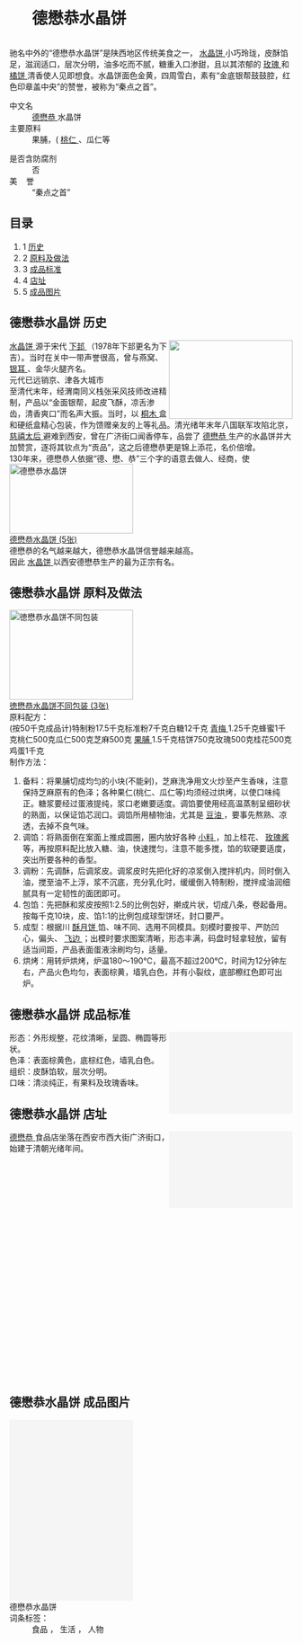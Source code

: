 <div class="main-content">
 <div class="top-tool">
 </div>
 <div style="width:0;height:0;clear:both">
 </div>
 <dl class="lemmaWgt-lemmaTitle lemmaWgt-lemmaTitle-">
  <dd class="lemmaWgt-lemmaTitle-title">
   <h1>
    德懋恭水晶饼
   </h1>
   <a class="edit-lemma cmn-btn-hover-blue cmn-btn-28 j-edit-link" href="javascript:;" style="display: inline-block;">
   </a>
   <a class="lock-lemma" href="javascript:;" nslog-type="10003105" target="_blank" title="锁定">
   </a>
   <a class="lemma-discussion cmn-btn-hover-blue cmn-btn-28 j-discussion-link" href="/planet/talk?lemmaId=5697761" nslog-type="90000102" target="_blank">
   </a>
  </dd>
 </dl>
 <div class="promotion-declaration">
 </div>
 <div class="lemma-summary" label-module="lemmaSummary">
  <div class="para" label-module="para">
   驰名中外的“德懋恭水晶饼”是陕西地区传统美食之一，
   <a data-lemmaid="2853744" href="/item/%E6%B0%B4%E6%99%B6%E9%A5%BC/2853744" target="_blank">
    水晶饼
   </a>
   小巧玲珑，皮酥馅足，滋润适口，层次分明，油多吃而不腻，糖重入口渗甜，且以其浓郁的
   <a data-lemmaid="63206" href="/item/%E7%8E%AB%E7%91%B0/63206" target="_blank">
    玫瑰
   </a>
   和
   <a data-lemmaid="7512249" href="/item/%E6%A9%98%E9%A5%BC/7512249" target="_blank">
    橘饼
   </a>
   清香使人见即想食。水晶饼面色金黄，四周雪白，素有“金底银帮鼓鼓腔，红色印章盖中央”的赞誉，被称为“秦点之首”。
  </div>
 </div>
 <div class="lemmaWgt-promotion-leadPVBtn">
 </div>
 <div class="configModuleBanner">
 </div>
 <div class="basic-info cmn-clearfix">
  <dl class="basicInfo-block basicInfo-left">
   <dt class="basicInfo-item name">
    中文名
   </dt>
   <dd class="basicInfo-item value">
    <a data-lemmaid="8887824" href="/item/%E5%BE%B7%E6%87%8B%E6%81%AD/8887824" target="_blank">
     德懋恭
    </a>
    水晶饼
   </dd>
   <dt class="basicInfo-item name">
    主要原料
   </dt>
   <dd class="basicInfo-item value">
    果脯，(
    <a href="/item/%E6%A1%83%E4%BB%81" target="_blank">
     桃仁
    </a>
    、瓜仁等
   </dd>
  </dl>
  <dl class="basicInfo-block basicInfo-right">
   <dt class="basicInfo-item name">
    是否含防腐剂
   </dt>
   <dd class="basicInfo-item value">
    否
   </dd>
   <dt class="basicInfo-item name">
    美    誉
   </dt>
   <dd class="basicInfo-item value">
    “秦点之首”
   </dd>
  </dl>
 </div>
 <div class="lemmaWgt-lemmaCatalog">
  <div class="lemma-catalog">
   <h2 class="block-title">
    目录
   </h2>
   <div class="catalog-list column-1">
    <ol>
     <li class="level1">
      <span class="index">
       1
      </span>
      <span class="text">
       <a href="#1">
        历史
       </a>
      </span>
     </li>
     <li class="level1">
      <span class="index">
       2
      </span>
      <span class="text">
       <a href="#2">
        原料及做法
       </a>
      </span>
     </li>
     <li class="level1">
      <span class="index">
       3
      </span>
      <span class="text">
       <a href="#3">
        成品标准
       </a>
      </span>
     </li>
     <li class="level1">
      <span class="index">
       4
      </span>
      <span class="text">
       <a href="#4">
        店址
       </a>
      </span>
     </li>
     <li class="level1">
      <span class="index">
       5
      </span>
      <span class="text">
       <a href="#5">
        成品图片
       </a>
      </span>
     </li>
    </ol>
   </div>
  </div>
 </div>
 <div class="anchor-list">
  <a class="lemma-anchor para-title" name="1">
  </a>
  <a class="lemma-anchor" name="sub314321_1">
  </a>
  <a class="lemma-anchor" name="历史">
  </a>
 </div>
 <div class="para-title level-2" label-module="para-title">
  <h2 class="title-text">
   <span class="title-prefix">
    德懋恭水晶饼
   </span>
   历史
  </h2>
  <a class="edit-icon j-edit-link" data-edit-dl="1" href="javascript:;" style="display: block;">
  </a>
 </div>
 <div class="para" label-module="para">
  <div class="lemma-picture text-pic layout-right" style="width:220px; float: right;">
   <a class="image-link" href="/pic/%E5%BE%B7%E6%87%8B%E6%81%AD%E6%B0%B4%E6%99%B6%E9%A5%BC/5697761/0/b151f8198618367a349f584323738bd4b31ce51e?fr=lemma&amp;ct=single" nslog-type="9317" style="width:220px;height:140px;" target="_blank" title="">
    <img alt="" class="" src="https://bkimg.cdn.bcebos.com/pic/b151f8198618367a349f584323738bd4b31ce51e?x-bce-process=image/resize,m_lfit,w_220,h_220,limit_1" style="width:220px;height:140px;"/>
   </a>
  </div>
  <a data-lemmaid="2853744" href="/item/%E6%B0%B4%E6%99%B6%E9%A5%BC/2853744" target="_blank">
   水晶饼
  </a>
  源于宋代
  <a data-lemmaid="5025696" href="/item/%E4%B8%8B%E9%82%BD/5025696" target="_blank">
   下邽
  </a>
  （1978年下邽更名为下吉）。当时在关中一带声誉很高，曾与燕窝、
  <a href="/item/%E9%93%B6%E8%80%B3" target="_blank">
   银耳
  </a>
  、金华火腿齐名。
 </div>
 <div class="para" label-module="para">
  元代已远销京、津各大城市
 </div>
 <div class="para" label-module="para">
  至清代末年，经渭南同义栈张采风技师改进精制，产品以“金面银帮，起皮飞酥，凉舌渗齿，清香爽口”而名声大振。当时，以
  <a href="/item/%E6%A1%90%E6%9C%A8" target="_blank">
   桐木
  </a>
  盒和硬纸盒精心包装，作为馈赠亲友的上等礼品。清光绪年末年八国联军攻陷北京，
  <a data-lemmaid="14921944" href="/item/%E6%85%88%E7%A6%A7%E5%A4%AA%E5%90%8E/14921944" target="_blank">
   慈禧太后
  </a>
  避难到西安，曾在广济街口闻香停车，品尝了
  <a data-lemmaid="8887824" href="/item/%E5%BE%B7%E6%87%8B%E6%81%AD/8887824" target="_blank">
   德懋恭
  </a>
  生产的水晶饼并大加赞赏，逐将其钦点为“贡品”，这之后德懋恭更是锦上添花，名价倍增。
 </div>
 <div class="para" label-module="para">
  130年来，德懋恭人依据“德、懋、恭”三个字的语意去做人、经商，使
  <a class="lemma-album layout-right nslog:10000206" href="/pic/%E5%BE%B7%E6%87%8B%E6%81%AD%E6%B0%B4%E6%99%B6%E9%A5%BC/5697761/24599051/6d81800a19d8bc3ec6541bbb8c8ba61ea8d34566?fr=lemma&amp;ct=cover" nslog-type="10000206" style="width:222px;" target="_blank" title="德懋恭水晶饼">
   <div class="album-wrap" style="width:220px;height:124px;">
    <img alt="德懋恭水晶饼" class="picture" src="https://bkimg.cdn.bcebos.com/pic/6d81800a19d8bc3ec6541bbb8c8ba61ea8d34566?x-bce-process=image/resize,m_lfit,w_220,h_220,limit_1" style="width:220px;height:124px;"/>
   </div>
   <div class="description">
    德懋恭水晶饼
    <span class="number">
     (5张)
    </span>
   </div>
   <div class="albumBg">
    <div class="albumBgFir" style="width:214px;">
    </div>
    <div class="albumBgSec" style="width:208px;">
    </div>
   </div>
  </a>
  德懋恭的名气越来越大，德懋恭水晶饼信誉越来越高。
 </div>
 <div class="para" label-module="para">
  因此
  <a data-lemmaid="2853744" href="/item/%E6%B0%B4%E6%99%B6%E9%A5%BC/2853744" target="_blank">
   水晶饼
  </a>
  以西安德懋恭生产的最为正宗有名。
 </div>
 <div class="anchor-list">
  <a class="lemma-anchor para-title" name="2">
  </a>
  <a class="lemma-anchor" name="sub314321_2">
  </a>
  <a class="lemma-anchor" name="原料及做法">
  </a>
 </div>
 <div class="para-title level-2" label-module="para-title">
  <h2 class="title-text">
   <span class="title-prefix">
    德懋恭水晶饼
   </span>
   原料及做法
  </h2>
  <a class="edit-icon j-edit-link" data-edit-dl="2" href="javascript:;" style="display: block;">
  </a>
 </div>
 <div class="para" label-module="para">
  <a class="lemma-album layout-right nslog:10000206" href="/pic/%E5%BE%B7%E6%87%8B%E6%81%AD%E6%B0%B4%E6%99%B6%E9%A5%BC/5697761/24199655/a8ec8a13632762d0fa678321adec08fa503dc6d6?fr=lemma&amp;ct=cover" nslog-type="10000206" style="width:222px;" target="_blank" title="徳懋恭水晶饼不同包装">
   <div class="album-wrap" style="width:220px;height:160px;">
    <img alt="徳懋恭水晶饼不同包装" class="picture" src="https://bkimg.cdn.bcebos.com/pic/a8ec8a13632762d0fa678321adec08fa503dc6d6?x-bce-process=image/resize,m_lfit,w_220,h_220,limit_1" style="width:220px;height:160px;"/>
   </div>
   <div class="description">
    徳懋恭水晶饼不同包装
    <span class="number">
     (3张)
    </span>
   </div>
   <div class="albumBg">
    <div class="albumBgFir" style="width:214px;">
    </div>
    <div class="albumBgSec" style="width:208px;">
    </div>
   </div>
  </a>
  原料配方：
 </div>
 <div class="para" label-module="para">
  (按50千克成品计)特制粉17.5千克标准粉7千克白糖12千克
  <a href="/item/%E9%9D%92%E6%A2%85" target="_blank">
   青梅
  </a>
  1.25千克蜂蜜1千克桃仁500克瓜仁500克芝麻500克
  <a data-lemmaid="7119105" href="/item/%E6%9E%9C%E8%84%AF/7119105" target="_blank">
   果脯
  </a>
  1.5千克桔饼750克玫瑰500克桂花500克鸡蛋1千克
 </div>
 <div class="para" label-module="para">
  制作方法：
 </div>
 <ol class="custom_num para-list list-paddingleft-1">
  <li class="list-num-1-1 list-num-paddingleft-1">
   <div class="para" label-module="para">
    备料：将果脯切成均匀的小块(不能剁)，芝麻洗净用文火炒至产生香味，注意保持芝麻原有的色泽；各种果仁(桃仁、瓜仁等)均须经过烘烤，以使口味纯正。糖浆要经过蛋液提纯，浆口老嫩要适度。调馅要使用经高温蒸制呈细砂状的熟面，以保证馅芯润口。调馅所用植物油，尤其是
    <a data-lemmaid="3035322" href="/item/%E8%B1%86%E6%B2%B9/3035322" target="_blank">
     豆油
    </a>
    ，要事先熬熟、凉透，去掉不良气味。
   </div>
  </li>
  <li class="list-num-1-2 list-num-paddingleft-1">
   <div class="para" label-module="para">
    调馅：将熟面倒在案面上推成圆圈，圈内放好各种
    <a data-lemmaid="6634749" href="/item/%E5%B0%8F%E6%96%99/6634749" target="_blank">
     小料
    </a>
    ，加上桂花、
    <a href="/item/%E7%8E%AB%E7%91%B0%E9%85%B1" target="_blank">
     玫瑰酱
    </a>
    等，再按原料配比放入糖、油，快速搅匀，注意不能多搅，馅的软硬要适度，突出所要各种的香型。
   </div>
  </li>
  <li class="list-num-1-3 list-num-paddingleft-1">
   <div class="para" label-module="para">
    调粉：先调酥，后调浆皮。调浆皮时先把化好的凉浆倒入搅拌机内，同时倒入油，搅至油不上浮，浆不沉底，充分乳化时，缓缓倒入特制粉，搅拌成油润细腻具有一定韧性的面团即可。
   </div>
  </li>
  <li class="list-num-1-4 list-num-paddingleft-1">
   <div class="para" label-module="para">
    包馅：先把酥和浆皮按照1∶2.5的比例包好，擀成片状，切成八条，卷起备用。按每千克10块，皮、馅1∶1的比例包成球型饼坯，封口要严。
   </div>
  </li>
  <li class="list-num-1-5 list-num-paddingleft-1">
   <div class="para" label-module="para">
    成型：根据川
    <a href="/item/%E9%85%A5%E6%9C%88%E9%A5%BC" target="_blank">
     酥月饼
    </a>
    馅、味不同、选用不同模具。刻模时要按平、严防凹心，偏头、
    <a data-lemmaid="7468805" href="/item/%E9%A3%9E%E8%BE%B9/7468805" target="_blank">
     飞边
    </a>
    ；出模时要求图案清晰，形态丰满，码盘时轻拿轻放，留有适当间距，产品表面蛋液涂刷均匀，适量。
   </div>
  </li>
  <li class="list-num-1-6 list-num-paddingleft-1">
   <div class="para" label-module="para">
    烘烤：用转炉烘烤，炉温180～190℃，最高不超过200℃，时间为12分钟左右，产品火色均匀，表面棕黄，墙乳白色，并有小裂纹，底部檫红色即可出炉。
   </div>
  </li>
 </ol>
 <div class="anchor-list">
  <a class="lemma-anchor para-title" name="3">
  </a>
  <a class="lemma-anchor" name="sub314321_3">
  </a>
  <a class="lemma-anchor" name="成品标准">
  </a>
 </div>
 <div class="para-title level-2" label-module="para-title">
  <h2 class="title-text">
   <span class="title-prefix">
    德懋恭水晶饼
   </span>
   成品标准
  </h2>
  <a class="edit-icon j-edit-link" data-edit-dl="3" href="javascript:;" style="display: block;">
  </a>
 </div>
 <div class="para" label-module="para">
  <div class="lemma-picture text-pic layout-right" style="width:220px; float: right;">
   <a class="image-link" href="/pic/%E5%BE%B7%E6%87%8B%E6%81%AD%E6%B0%B4%E6%99%B6%E9%A5%BC/5697761/0/29381f30e924b899540b5ea663061d950a7bf67d?fr=lemma&amp;ct=single" nslog-type="9317" style="width:220px;height:146px;" target="_blank" title="">
    <img alt="" class="lazy-img" data-src="https://bkimg.cdn.bcebos.com/pic/29381f30e924b899540b5ea663061d950a7bf67d?x-bce-process=image/resize,m_lfit,w_220,h_220,limit_1" src="data:image/png;base64,iVBORw0KGgoAAAANSUhEUgAAAAEAAAABCAMAAAAoyzS7AAAAGXRFWHRTb2Z0d2FyZQBBZG9iZSBJbWFnZVJlYWR5ccllPAAAAAZQTFRF9fX1AAAA0VQI3QAAAAxJREFUeNpiYAAIMAAAAgABT21Z4QAAAABJRU5ErkJggg==" style="width:220px;height:146px;"/>
   </a>
  </div>
  形态：外形规整，花纹清晰，呈圆、椭圆等形状。
 </div>
 <div class="para" label-module="para">
  色泽：表面棕黄色，底棕红色，墙乳白色。
 </div>
 <div class="para" label-module="para">
  组织：皮酥馅软，层次分明。
 </div>
 <div class="para" label-module="para">
  口味：清淡纯正，有果料及玫瑰香味。
 </div>
 <div class="anchor-list">
  <a class="lemma-anchor para-title" name="4">
  </a>
  <a class="lemma-anchor" name="sub314321_4">
  </a>
  <a class="lemma-anchor" name="店址">
  </a>
 </div>
 <div class="para-title level-2" label-module="para-title">
  <h2 class="title-text">
   <span class="title-prefix">
    德懋恭水晶饼
   </span>
   店址
  </h2>
  <a class="edit-icon j-edit-link" data-edit-dl="4" href="javascript:;" style="display: block;">
  </a>
 </div>
 <div class="para" label-module="para">
  <div class="lemma-picture text-pic" style="width:220px; float: right;">
   <a class="image-link" href="/pic/%E5%BE%B7%E6%87%8B%E6%81%AD%E6%B0%B4%E6%99%B6%E9%A5%BC/5697761/0/3bf33a87e950352a868802965e43fbf2b3118b46?fr=lemma&amp;ct=single" nslog-type="9317" style="width:220px;height:137px;" target="_blank" title="">
    <img alt="" class="lazy-img" data-src="https://bkimg.cdn.bcebos.com/pic/3bf33a87e950352a868802965e43fbf2b3118b46?x-bce-process=image/resize,m_lfit,w_220,h_220,limit_1" src="data:image/png;base64,iVBORw0KGgoAAAANSUhEUgAAAAEAAAABCAMAAAAoyzS7AAAAGXRFWHRTb2Z0d2FyZQBBZG9iZSBJbWFnZVJlYWR5ccllPAAAAAZQTFRF9fX1AAAA0VQI3QAAAAxJREFUeNpiYAAIMAAAAgABT21Z4QAAAABJRU5ErkJggg==" style="width:220px;height:137px;"/>
   </a>
  </div>
  <a data-lemmaid="8887824" href="/item/%E5%BE%B7%E6%87%8B%E6%81%AD/8887824" target="_blank">
   德懋恭
  </a>
  食品店坐落在西安市西大街广济街口，始建于清朝光绪年间。
 </div>
 <div class="para" label-module="para" style="clear: both;">
  <div class="lemma-map">
   <div id="map24199656" style="width:100%;height:300px;">
   </div>
   <span class="desc">
   </span>
  </div>
 </div>
 <div class="anchor-list">
  <a class="lemma-anchor para-title" name="5">
  </a>
  <a class="lemma-anchor" name="sub314321_5">
  </a>
  <a class="lemma-anchor" name="成品图片">
  </a>
 </div>
 <div class="para-title level-2" label-module="para-title">
  <h2 class="title-text">
   <span class="title-prefix">
    德懋恭水晶饼
   </span>
   成品图片
  </h2>
  <a class="edit-icon j-edit-link" data-edit-dl="5" href="javascript:;" style="display: block;">
  </a>
 </div>
 <div class="para" label-module="para">
  <div class="lemma-picture text-pic" style="width:220px; float: none; display: block; margin-left: 0px; clear: both;">
   <a class="image-link" href="/pic/%E5%BE%B7%E6%87%8B%E6%81%AD%E6%B0%B4%E6%99%B6%E9%A5%BC/5697761/0/d4628535e5dde711985502d9aaefce1b9d16611d?fr=lemma&amp;ct=single" nslog-type="9317" style="width:220px;height:165px;" target="_blank" title="">
    <img alt="" class="lazy-img" data-src="https://bkimg.cdn.bcebos.com/pic/d4628535e5dde711985502d9aaefce1b9d16611d?x-bce-process=image/resize,m_lfit,w_220,h_220,limit_1" src="data:image/png;base64,iVBORw0KGgoAAAANSUhEUgAAAAEAAAABCAMAAAAoyzS7AAAAGXRFWHRTb2Z0d2FyZQBBZG9iZSBJbWFnZVJlYWR5ccllPAAAAAZQTFRF9fX1AAAA0VQI3QAAAAxJREFUeNpiYAAIMAAAAgABT21Z4QAAAABJRU5ErkJggg==" style="width:220px;height:165px;"/>
   </a>
  </div>
 </div>
 <div class="para" label-module="para">
  <div class="lemma-picture text-pic" style="width:220px; float: none; display: block; margin-left: 0px; clear: both;">
   <a class="image-link" href="/pic/%E5%BE%B7%E6%87%8B%E6%81%AD%E6%B0%B4%E6%99%B6%E9%A5%BC/5697761/0/b21c8701a18b87d6663e4d6e060828381f30fd47?fr=lemma&amp;ct=single" nslog-type="9317" style="width:220px;height:157px;" target="_blank" title="德懋恭水晶饼">
    <img alt="德懋恭水晶饼" class="lazy-img" data-src="https://bkimg.cdn.bcebos.com/pic/b21c8701a18b87d6663e4d6e060828381f30fd47?x-bce-process=image/resize,m_lfit,w_220,h_220,limit_1" src="data:image/png;base64,iVBORw0KGgoAAAANSUhEUgAAAAEAAAABCAMAAAAoyzS7AAAAGXRFWHRTb2Z0d2FyZQBBZG9iZSBJbWFnZVJlYWR5ccllPAAAAAZQTFRF9fX1AAAA0VQI3QAAAAxJREFUeNpiYAAIMAAAAgABT21Z4QAAAABJRU5ErkJggg==" style="width:220px;height:157px;"/>
   </a>
   <span class="description">
    德懋恭水晶饼
   </span>
  </div>
 </div>
 <div class="anchor-list">
  <a class="lemma-anchor a" name="a">
  </a>
 </div>
 <div class="album-list">
 </div>
 <div id="open-tag">
  <div class="open-tag-title">
   词条标签：
  </div>
  <dd id="open-tag-item">
   <span class="taglist">
    食品
   </span>
   ，
   <span class="taglist">
    生活
   </span>
   ，
   <span class="taglist">
    人物
   </span>
  </dd>
  <div class="open-tag-collapse" id="open-tag-collapse" style="display: none;">
  </div>
 </div>
 <div class="clear">
 </div>
</div>